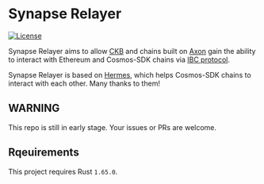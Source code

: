 # Synapse Relayer

[![License](https://img.shields.io/badge/License-Apache%202.0-blue.svg?logo=apache)](LICENSE)

Synapse Relayer aims to allow [CKB](https://github.com/nervosnetwork/ckb)
and chains built on [Axon](https://github.com/axonweb3/axon) gain the ability to
interact with Ethereum and Cosmos-SDK chains via [IBC protocol](https://github.com/cosmos/ibc).

Synapse Relayer is based on [Hermes](https://github.com/informalsystems/hermes), which helps Cosmos-SDK chains to interact with each other. Many thanks to them!

## **WARNING**

This repo is still in early stage. Your issues or PRs are welcome.

## Rqeuirements

This project requires Rust `1.65.0`.
